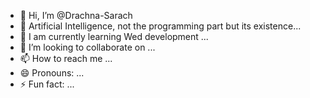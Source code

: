 - 👋 Hi, I’m @Drachna-Sarach
- 👀 Artificial Intelligence, not the programming part but its existence...
- 🌱 I am currently learning Wed development  ...
- 💞️ I’m looking to collaborate on ...
- 📫 How to reach me ...
- 😄 Pronouns: ...
- ⚡ Fun fact: ...

<!---
Drachna-Sarach/Drachna-Sarach is a ✨ special ✨ repository because its `README.md` (this file) appears on your GitHub profile.
You can click the Preview link to take a look at your changes.
--->
